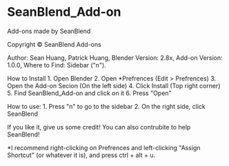 # SeanBlend_Add-on
Add-ons made by SeanBlend

Copyright © SeanBlend Add-ons

Author: Sean Huang, Patrick Huang,
Blender Version: 2.8x,
Add-on Version: 1.0.0,
Where to Find: Sidebar ("n").

How to Install
    1. Open Blender
    2. Open *Prefrences (Edit > Prefrences)
    3. Open the Add-on Secion (On the left side)
    4. Click Install (Top right corner)
    5. Find SeanBlend_Add-on and click on it
    6. Press "Open"

How to use:
    1. Press "n" to go to the sidebar
    2. On the right side, click SeanBlend

If you like it, give us some credit!
You can also contrubite to help SeanBlend!

*I recommend right-clicking on Prefrences and left-clicking "Assign Shortcut" (or whatever it is), and press ctrl + alt + u.